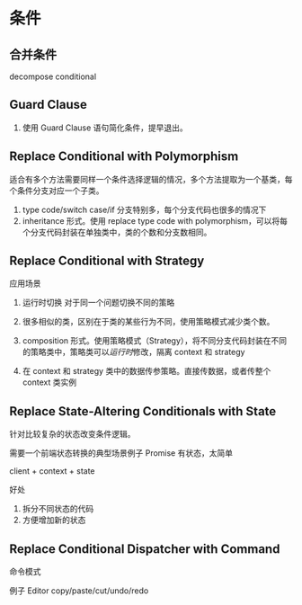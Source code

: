 # 条件

## 合并条件

decompose conditional

## Guard Clause

1. 使用 Guard Clause 语句简化条件，提早退出。

## Replace Conditional with Polymorphism

适合有多个方法需要同样一个条件选择逻辑的情况，多个方法提取为一个基类，每个条件分支对应一个子类。

1. type code/switch case/if 分支特别多，每个分支代码也很多的情况下
1. inheritance 形式。使用 replace type code with polymorphism，可以将每个分支代码封装在单独类中，类的个数和分支数相同。

## Replace Conditional with Strategy

应用场景

1. 运行时切换 对于同一个问题切换不同的策略
1. 很多相似的类，区别在于类的某些行为不同，使用策略模式减少类个数。

1. composition 形式。使用策略模式（Strategy），将不同分支代码封装在不同的策略类中，策略类可以*运行时*修改，隔离 context 和 strategy
1. 在 context 和 strategy 类中的数据传参策略。直接传数据，或者传整个 context 类实例

## Replace State-Altering Conditionals with State

针对比较复杂的状态改变条件逻辑。

需要一个前端状态转换的典型场景例子 Promise 有状态，太简单

client + context + state

好处

1. 拆分不同状态的代码
1. 方便增加新的状态

## Replace Conditional Dispatcher with Command

命令模式

例子 Editor copy/paste/cut/undo/redo
